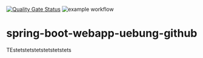 [![Quality Gate Status](https://sonarcloud.io/api/project_badges/measure?project=einToast_spring-boot-webapp-uebung-github&metric=alert_status)](https://sonarcloud.io/summary/new_code?id=einToast_spring-boot-webapp-uebung-github)
![example workflow](https://github.com/einToast/spring-boot-webapp-uebung-github/actions/workflows/maven.yml/badge.svg)

# spring-boot-webapp-uebung-github
TEstetstetstetstetstetstets
